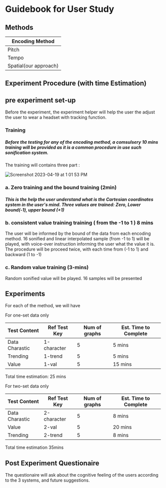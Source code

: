 # Guidebook for User Study

## Methods


|Encoding Method| 
| ----------- | 
| Pitch| 
| Tempo| 
| Spatial(our approach)| 


## Experiment Procedure (with time Estimation)


## pre experiment set-up

Before the experiment, the experiment helper will help the user the adjust the user to wear a headset with tracking function. 

### Training

##### Before the testing for any of the encoding method, a comsulsery 10 mins training will be provided as it is a common procedure in use such sonification system.

The training will contains three part : 

![Screenshot 2023-04-19 at 1 01 53 PM](https://user-images.githubusercontent.com/98451647/232971501-03f1ba63-16da-4b2d-abac-87406d1773ca.png)



### a. Zero training and the bound training (2min)

##### This is the help the user understand what is the Cartesian coordinates system in the user's mind. Three values are trained: Zero, Lower bound(-1), upper bound (+1)

### b. consistent value training training ( from the -1 to 1 )  8 mins



The user will be informed by the bound of the data from each encoding method. 16 sonified and linear interpolated sample (from -1 to 1) will be played, with voice-over instruction informing the user what the value it is.  The procedure will be proceed twice, with each time from (-1 to 1) and backward (1 to -1)

### c. Random value training (3-mins)

Random sonified value will be played. 16 samples will be presented



## Experiments

For each of the method, we will have 

For one-set data only

| Test Content      | Ref Test Key | Num of graphs | Est. Time to Complete|
| ----------- | ----------- |  ----------- | ----------- | 
| Data Charastic   | 1-character |5| 5 mins|
| Trending   | 1-trend        |5| 5 mins|
| Value       | 1-val   |5| 15 mins|

Total time estimation: 25 mins



For two-set data only

| Test Content      | Ref Test Key | Num of graphs | Est. Time to Complete|
| ----------- | ----------- |  ----------- | ----------- | 
| Data Charastic   | 2-character |5|8 mins|
| Value       | 2-val   |5| 20 mins|
| Trending   | 2-trend        |5| 8 mins|

Total time estimation 35mins

## Post Experiment Questionaire 

The questionaire will ask about the cognitive feeling of the users according to the 3 systems, and future suggestions.
